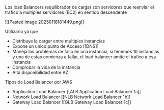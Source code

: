 Los load Balancers (equilibrador de carga) son servidores que reenviar el trafico a multiples servidores (EC2) en sentido descendente 

![[Pasted image 20250118181449.png]]

Utilizarlo ya que
- Distribuye la cargar entre multiples instancias
- Expone un unico punto de Acceso [[DNS]] 
- Maneja los problemas de fallo en una instancia, si tenemos 10 instancias y una de estas comienza a fallar, el load balancer omite el trafico a esa instancia
- Comprobar la vida de la instancia
- Alta disponibilidad entre AZ


Tipos de Load Balancer por AWS
- Application Load Balancer [[ALB Application Load Balancer 1a]]
- Network Load Balancer [[NLB Network Load Balancer 1b]]
- Gateway Load Balancer [[GLB Gateway Load Balancer 1c]]

